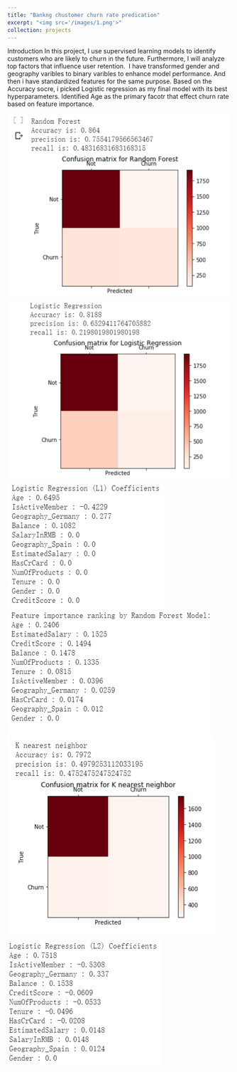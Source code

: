 ```yaml
---
title: "Bankng chustomer churn rate predication"
excerpt: "<img src='/images/1.png'>"
collection: projects
---
```


Introduction
In this project, I use supervised learning models to identify customers who are likely to churn in the future. Furthermore, I will analyze top factors that influence user retention. 
I have transformed gender and geography varibles to binary varibles to enhance model performance. And then i have standardized features for the same purpose.
Based on the Accuracy socre, i picked Logistic regression as my final model with its best hyperparameters.
Identified Age as the primary facotr that effect churn rate based on feature importance.


<img src='/images/1.png'>

<img src='/images/2.png'>

<img src='/images/3.png'>

<img src='/images/4.png'>

<img src='/images/5.png'>

<img src='/images/6.png'>
